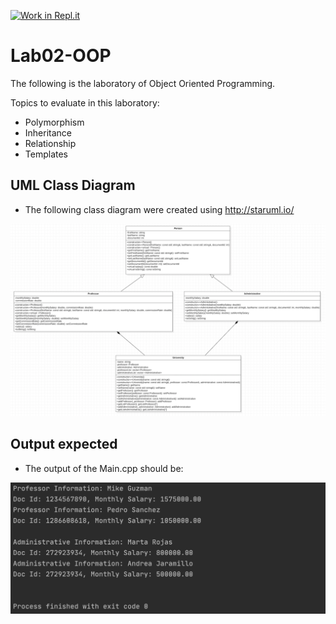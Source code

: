 [![Work in Repl.it](https://classroom.github.com/assets/work-in-replit-14baed9a392b3a25080506f3b7b6d57f295ec2978f6f33ec97e36a161684cbe9.svg)](https://classroom.github.com/online_ide?assignment_repo_id=275728&assignment_repo_type=GroupAssignmentRepo)
# Lab02-OOP

The following is the laboratory of Object Oriented Programming. 

Topics to evaluate in this laboratory:

- Polymorphism
- Inheritance
- Relationship
- Templates



## UML Class Diagram

- The following class diagram were created using http://staruml.io/

![class-diagram](assets/class-diagram.png)

## Output expected

- The output of the Main.cpp should be:

![output](assets/output.png)